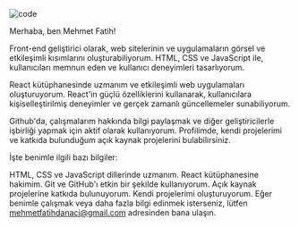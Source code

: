 ![code](https://github.com/mehmetfatih84/mehmetfatih84/assets/147444861/5f0d50ef-ea2c-4195-ad98-dee92832d3e0)

Merhaba, ben Mehmet Fatih!

Front-end geliştirici olarak, web sitelerinin ve uygulamaların görsel ve etkileşimli kısımlarını oluşturabiliyorum. HTML, CSS ve JavaScript ile, kullanıcıları memnun eden ve  kullanıcı deneyimleri tasarlıyorum.

React kütüphanesinde uzmanım ve etkileşimli web uygulamaları oluşturuyorum. React'in güçlü özelliklerini kullanarak, kullanıcılara kişiselleştirilmiş deneyimler ve gerçek zamanlı güncellemeler sunabiliyorum.

Github'da, çalışmalarım hakkında bilgi paylaşmak ve diğer geliştiricilerle işbirliği yapmak için aktif olarak kullanıyorum. Profilimde, kendi projelerimi ve katkıda bulunduğum açık kaynak projelerini bulabilirsiniz.

İşte benimle ilgili bazı bilgiler:

HTML, CSS ve JavaScript dillerinde uzmanım.
React kütüphanesine hakimim.
Git ve GitHub'ı etkin bir şekilde kullanıyorum.
Açık kaynak projelerine katkıda bulunuyorum.
Kendi projelerimi oluşturuyorum.
Eğer benimle çalışmak veya daha fazla bilgi edinmek isterseniz, lütfen mehmetfatihdanaci@gmail.com adresinden bana ulaşın.
